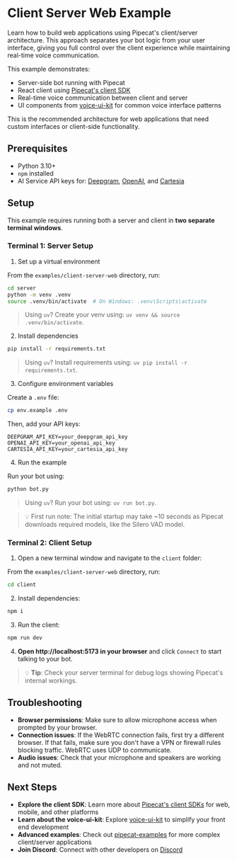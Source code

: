 # Client Server Web Example

Learn how to build web applications using Pipecat's client/server architecture. This approach separates your bot logic from your user interface, giving you full control over the client experience while maintaining real-time voice communication.

This example demonstrates:

- Server-side bot running with Pipecat
- React client using [Pipecat's client SDK](https://docs.pipecat.ai/client/introduction)
- Real-time voice communication between client and server
- UI components from [voice-ui-kit](https://github.com/pipecat-ai/voice-ui-kit) for common voice interface patterns

This is the recommended architecture for web applications that need custom interfaces or client-side functionality.

## Prerequisites

- Python 3.10+
- `npm` installed
- AI Service API keys for: [Deepgram](https://console.deepgram.com/signup), [OpenAI](https://auth.openai.com/create-account), and [Cartesia](https://play.cartesia.ai/sign-up)

## Setup

This example requires running both a server and client in **two separate terminal windows**.

### Terminal 1: Server Setup

1. Set up a virtual environment

From the `examples/client-server-web` directory, run:

```bash
cd server
python -m venv .venv
source .venv/bin/activate  # On Windows: .venv\Scripts\activate
```

> Using `uv`? Create your venv using: `uv venv && source .venv/bin/activate`.

2. Install dependencies

```bash
pip install -r requirements.txt
```

> Using `uv`? Install requirements using: `uv pip install -r requirements.txt`.

3. Configure environment variables

Create a `.env` file:

```bash
cp env.example .env
```

Then, add your API keys:

```
DEEPGRAM_API_KEY=your_deepgram_api_key
OPENAI_API_KEY=your_openai_api_key
CARTESIA_API_KEY=your_cartesia_api_key
```

4. Run the example

Run your bot using:

```bash
python bot.py
```

> Using `uv`? Run your bot using: `uv run bot.py`.

> 💡 First run note: The initial startup may take ~10 seconds as Pipecat downloads required models, like the Silero VAD model.

### Terminal 2: Client Setup

1. Open a new terminal window and navigate to the `client` folder:

From the `examples/client-server-web` directory, run:

```bash
cd client
```

2. Install dependencies:

```bash
npm i
```

3. Run the client:

```bash
npm run dev
```

4. **Open http://localhost:5173 in your browser** and click `Connect` to start talking to your bot.

> 💡 **Tip**: Check your server terminal for debug logs showing Pipecat's internal workings.

## Troubleshooting

- **Browser permissions**: Make sure to allow microphone access when prompted by your browser.
- **Connection issues**: If the WebRTC connection fails, first try a different browser. If that fails, make sure you don't have a VPN or firewall rules blocking traffic. WebRTC uses UDP to communicate.
- **Audio issues**: Check that your microphone and speakers are working and not muted.

## Next Steps

- **Explore the client SDK**: Learn more about [Pipecat's client SDKs](https://docs.pipecat.ai/client/introduction) for web, mobile, and other platforms
- **Learn about the voice-ui-kit**: Explore [voice-ui-kit](https://github.com/pipecat-ai/voice-ui-kit) to simplify your front end development
- **Advanced examples**: Check out [pipecat-examples](https://github.com/pipecat-ai/pipecat-examples) for more complex client/server applications
- **Join Discord**: Connect with other developers on [Discord](https://discord.gg/pipecat)

